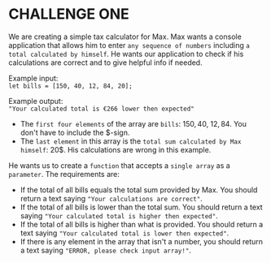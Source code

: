 # CHALLENGE ONE
We are creating a simple tax calculator for Max. Max wants a console application that allows him to enter `any sequence of numbers` including `a total calculated by himself`. He wants our application to check if his calculations are correct and to give helpful info if needed.  

Example input:   
`let bills = [150, 40, 12, 84, 20];`

Example output:     
`"Your calculated total is €266 lower then expected"`

* The `first four elements` of the array are `bills`: 150$, 40$, 12$, 84$. You don't have to include the $-sign.          
* The `last element` in this array is the `total sum calculated by Max himself`: 20$. His calculations are wrong in this example. 

He wants us to create a `function` that accepts a `single array` as a `parameter`. The requirements are:     
* If the total of all bills equals the total sum provided by Max. You should return a text saying `"Your calculations are correct"`. 
* If the total of all bills is lower than the total sum. You should return a text saying `"Your calculated total is higher then expected"`.
* If the total of all bills is higher than what is provided. You should return a text saying `"Your calculated total is lower then expected"`.
* If there is any element in the array that isn't a number, you should return a text saying `"ERROR, please check input array!"`.
